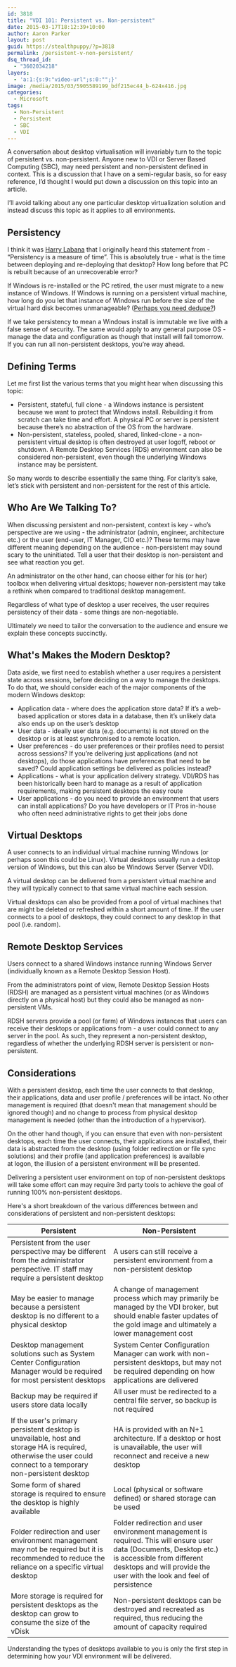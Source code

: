 ```yaml
---
id: 3818
title: "VDI 101: Persistent vs. Non-persistent"
date: 2015-03-17T18:12:39+10:00
author: Aaron Parker
layout: post
guid: https://stealthpuppy/?p=3818
permalink: /persistent-v-non-persistent/
dsq_thread_id:
  - "3602034218"
layers:
  - 'a:1:{s:9:"video-url";s:0:"";}'
image: /media/2015/03/5905589199_bdf215ec44_b-624x416.jpg
categories:
  - Microsoft
tags:
  - Non-Persistent
  - Persistent
  - SBC
  - VDI
---
```

A conversation about desktop virtualisation will invariably turn to the topic of persistent vs. non-persistent. Anyone new to VDI or Server Based Computing (SBC), may need persistent and non-persistent defined in context. This is a discussion that I have on a semi-regular basis, so for easy reference, I’d thought I would put down a discussion on this topic into an article.

I’ll avoid talking about any one particular desktop virtualization solution and instead discuss this topic as it applies to all environments.

## Persistency

I think it was [Harry Labana](https://twitter.com/harrylabana) that I originally heard this statement from - “Persistency is a measure of time”. This is absolutely true - what is the time between deploying and re-deploying that desktop? How long before that PC is rebuilt because of an unrecoverable error?

If Windows is re-installed or the PC retired, the user must migrate to a new instance of Windows. If Windows is running on a persistent virtual machine, how long do you let that instance of Windows run before the size of the virtual hard disk becomes unmanageable? ([Perhaps you need dedupe?](http://www.atlantiscomputing.com/))

If we take persistency to mean a Windows install is immutable we live with a false sense of security. The same would apply to any general purpose OS - manage the data and configuration as though that install will fail tomorrow. If you can run all non-persistent desktops, you’re way ahead.

## Defining Terms

Let me first list the various terms that you might hear when discussing this topic:

  * Persistent, stateful, full clone - a Windows instance is persistent because we want to protect that Windows install. Rebuilding it from scratch can take time and effort. A physical PC or server is persistent because there’s no abstraction of the OS from the hardware.
  * Non-persistent, stateless, pooled, shared, linked-clone - a non-persistent virtual desktop is often destroyed at user logoff, reboot or shutdown. A Remote Desktop Services (RDS) environment can also be considered non-persistent, even though the underlying Windows instance may be persistent.

So many words to describe essentially the same thing. For clarity’s sake, let’s stick with persistent and non-persistent for the rest of this article.

## Who Are We Talking To?

When discussing persistent and non-persistent, context is key - who’s perspective are we using - the administrator (admin, engineer, architecture etc.) or the user (end-user, IT Manager, CIO etc.)? These terms may have different meaning depending on the audience - non-persistent may sound scary to the uninitiated. Tell a user that their desktop is non-persistent and see what reaction you get.

An administrator on the other hand, can choose either for his (or her) toolbox when delivering virtual desktops; however non-persistent may take a rethink when compared to traditional desktop management.

Regardless of what type of desktop a user receives, the user requires persistency of their data - some things are non-negotiable.

Ultimately we need to tailor the conversation to the audience and ensure we explain these concepts succinctly.

## What's Makes the Modern Desktop?

Data aside, we first need to establish whether a user requires a persistent state across sessions, before deciding on a way to manage the desktops. To do that, we should consider each of the major components of the modern Windows desktop:

  * Application data - where does the application store data? If it’s a web-based application or stores data in a database, then it’s unlikely data also ends up on the user’s desktop
  * User data - ideally user data (e.g. documents) is not stored on the desktop or is at least synchronised to a remote location.
  * User preferences - do user preferences or their profiles need to persist across sessions? If you’re delivering just applications (and not desktops), do those applications have preferences that need to be saved? Could application settings be delivered as policies instead?
  * Applications - what is your application delivery strategy. VDI/RDS has been historically been hard to manage as a result of application requirements, making persistent desktops the easy route
  * User applications - do you need to provide an environment that users can install applications? Do you have developers or IT Pros in-house who often need administrative rights to get their jobs done

## Virtual Desktops

A user connects to an individual virtual machine running Windows (or perhaps soon this could be Linux). Virtual desktops usually run a desktop version of Windows, but this can also be Windows Server (Server VDI).

A virtual desktop can be delivered from a persistent virtual machine and they will typically connect to that same virtual machine each session.

Virtual desktops can also be provided from a pool of virtual machines that are might be deleted or refreshed within a short amount of time. If the user connects to a pool of desktops, they could connect to any desktop in that pool (i.e. random).

## Remote Desktop Services

Users connect to a shared Windows instance running Windows Server (individually known as a Remote Desktop Session Host).

From the administrators point of view, Remote Desktop Session Hosts (RDSH) are managed as a persistent virtual machines (or as Windows directly on a physical host) but they could also be managed as non-persistent VMs.

RDSH servers provide a pool (or farm) of Windows instances that users can receive their desktops or applications from - a user could connect to any server in the pool. As such, they represent a non-persistent desktop, regardless of whether the underlying RDSH server is persistent or non-persistent.

## Considerations

With a persistent desktop, each time the user connects to that desktop, their applications, data and user profile / preferences will be intact. No other management is required (that doesn't mean that management should be ignored though) and no change to process from physical desktop management is needed (other than the introduction of a hypervisor).

On the other hand though, if you can ensure that even with non-persistent desktops, each time the user connects, their applications are installed, their data is abstracted from the desktop (using folder redirection or file sync solutions) and their profile (and application preferences) is available at logon, the illusion of a persistent environment will be presented.

Delivering a persistent user environment on top of non-persistent desktops will take some effort can may require 3rd party tools to achieve the goal of running 100% non-persistent desktops.

Here's a short breakdown of the various differences between and considerations of persistent and non-persistent desktops:

|Persistent|Non-Persistent                                                                                      |
|----------|----------------------------------------------------------------------------------------------------|
|Persistent from the user perspective may be different from the administrator perspective. IT staff may require a persistent desktop|A users can still receive a persistent environment from a non-persistent desktop                    |
|May be easier to manage because a persistent desktop is no different to a physical desktop|A change of management process which may primarily be managed by the VDI broker, but should enable faster updates of the gold image and ultimately a lower management cost|
|Desktop management solutions such as System Center Configuration Manager would be required for most persistent desktops|System Center Configuration Manager can work with non-persistent desktops, but may not be required depending on how applications are delivered|
|Backup may be required if users store data locally|All user must be redirected to a central file server, so backup is not required                     |
|If the user's primary persistent desktop is unavailable, host and storage HA is required, otherwise the user could connect to a temporary non-persistent desktop|HA is provided with an N+1 architecture. If a desktop or host is unavailable, the user will reconnect and receive a new desktop|
|Some form of shared storage is required to ensure the desktop is highly available|Local (physical or software defined) or shared storage can be used                                  |
|Folder redirection and user environment management may not be required but it is recommended to reduce the reliance on a specific virtual desktop|Folder redirection and user environment management is required. This will ensure user data (Documents, Desktop etc.) is accessible from different desktops and will provide the user with the look and feel of persistence|
|More storage is required for persistent desktops as the desktop can grow to consume the size of the vDisk|Non-persistent desktops can be destroyed and recreated as required, thus reducing the amount of capacity required|

Understanding the types of desktops available to you is only the first step in determining how your VDI environment will be delivered.
